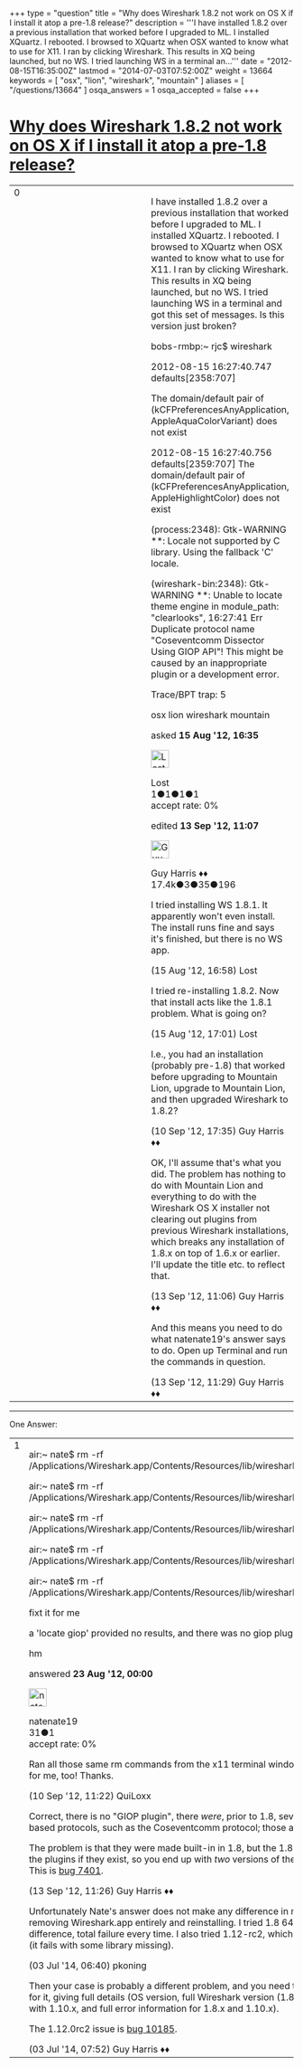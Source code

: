 +++
type = "question"
title = "Why does Wireshark 1.8.2 not work on OS X if I install it atop a pre-1.8 release?"
description = '''I have installed 1.8.2 over a previous installation that worked before I upgraded to ML. I installed XQuartz. I rebooted. I browsed to XQuartz when OSX wanted to know what to use for X11. I ran by clicking Wireshark. This results in XQ being launched, but no WS. I tried launching WS in a terminal an...'''
date = "2012-08-15T16:35:00Z"
lastmod = "2014-07-03T07:52:00Z"
weight = 13664
keywords = [ "osx", "lion", "wireshark", "mountain" ]
aliases = [ "/questions/13664" ]
osqa_answers = 1
osqa_accepted = false
+++

<div class="headNormal">

# [Why does Wireshark 1.8.2 not work on OS X if I install it atop a pre-1.8 release?](/questions/13664/why-does-wireshark-182-not-work-on-os-x-if-i-install-it-atop-a-pre-18-release)

</div>

<div id="main-body">

<div id="askform">

<table id="question-table" style="width:100%;"><colgroup><col style="width: 50%" /><col style="width: 50%" /></colgroup><tbody><tr class="odd"><td style="width: 30px; vertical-align: top"><div class="vote-buttons"><span id="post-13664-upvote" class="ajax-command post-vote up" rel="nofollow" title="I like this post (click again to cancel)"> </span><div id="post-13664-score" class="post-score" title="current number of votes">0</div><span id="post-13664-downvote" class="ajax-command post-vote down" rel="nofollow" title="I dont like this post (click again to cancel)"> </span> <span id="favorite-mark" class="ajax-command favorite-mark" rel="nofollow" title="mark/unmark this question as favorite (click again to cancel)"> </span><div id="favorite-count" class="favorite-count"></div></div></td><td><div id="item-right"><div class="question-body"><p>I have installed 1.8.2 over a previous installation that worked before I upgraded to ML. I installed XQuartz. I rebooted. I browsed to XQuartz when OSX wanted to know what to use for X11. I ran by clicking Wireshark. This results in XQ being launched, but no WS. I tried launching WS in a terminal and got this set of messages. Is this version just broken?</p><p>bobs-rmbp:~ rjc$ wireshark</p><p>2012-08-15 16:27:40.747 defaults[2358:707]</p><p>The domain/default pair of (kCFPreferencesAnyApplication, AppleAquaColorVariant) does not exist</p><p>2012-08-15 16:27:40.756 defaults[2359:707] The domain/default pair of (kCFPreferencesAnyApplication, AppleHighlightColor) does not exist</p><p>(process:2348): Gtk-WARNING **: Locale not supported by C library. Using the fallback 'C' locale.</p><p>(wireshark-bin:2348): Gtk-WARNING **: Unable to locate theme engine in module_path: "clearlooks", 16:27:41 Err Duplicate protocol name "Coseventcomm Dissector Using GIOP API"! This might be caused by an inappropriate plugin or a development error.</p><p>Trace/BPT trap: 5</p></div><div id="question-tags" class="tags-container tags"><span class="post-tag tag-link-osx" rel="tag" title="see questions tagged &#39;osx&#39;">osx</span> <span class="post-tag tag-link-lion" rel="tag" title="see questions tagged &#39;lion&#39;">lion</span> <span class="post-tag tag-link-wireshark" rel="tag" title="see questions tagged &#39;wireshark&#39;">wireshark</span> <span class="post-tag tag-link-mountain" rel="tag" title="see questions tagged &#39;mountain&#39;">mountain</span></div><div id="question-controls" class="post-controls"></div><div class="post-update-info-container"><div class="post-update-info post-update-info-user"><p>asked <strong>15 Aug '12, 16:35</strong></p><img src="https://secure.gravatar.com/avatar/641895b6f7db6cad3af3c388eae66f18?s=32&amp;d=identicon&amp;r=g" class="gravatar" width="32" height="32" alt="Lost&#39;s gravatar image" /><p><span>Lost</span><br />
<span class="score" title="1 reputation points">1</span><span title="1 badges"><span class="badge1">●</span><span class="badgecount">1</span></span><span title="1 badges"><span class="silver">●</span><span class="badgecount">1</span></span><span title="1 badges"><span class="bronze">●</span><span class="badgecount">1</span></span><br />
<span class="accept_rate" title="Rate of the user&#39;s accepted answers">accept rate:</span> <span title="Lost has no accepted answers">0%</span></p></div><div class="post-update-info post-update-info-edited"><p><span> edited <strong>13 Sep '12, 11:07</strong> </span></p><img src="https://secure.gravatar.com/avatar/f93de7000747ab5efb5acd3034b2ebd7?s=32&amp;d=identicon&amp;r=g" class="gravatar" width="32" height="32" alt="Guy%20Harris&#39;s gravatar image" /><p><span>Guy Harris ♦♦</span><br />
<span class="score" title="17443 reputation points"><span>17.4k</span></span><span title="3 badges"><span class="badge1">●</span><span class="badgecount">3</span></span><span title="35 badges"><span class="silver">●</span><span class="badgecount">35</span></span><span title="196 badges"><span class="bronze">●</span><span class="badgecount">196</span></span></p></div></div><div id="comments-container-13664" class="comments-container"><span id="13665"></span><div id="comment-13665" class="comment"><div id="post-13665-score" class="comment-score"></div><div class="comment-text"><p>I tried installing WS 1.8.1. It apparently won't even install. The install runs fine and says it's finished, but there is no WS app.</p></div><div id="comment-13665-info" class="comment-info"><span class="comment-age">(15 Aug '12, 16:58)</span> <span class="comment-user userinfo">Lost</span></div></div><span id="13666"></span><div id="comment-13666" class="comment"><div id="post-13666-score" class="comment-score"></div><div class="comment-text"><p>I tried re-installing 1.8.2. Now that install acts like the 1.8.1 problem. What is going on?</p></div><div id="comment-13666-info" class="comment-info"><span class="comment-age">(15 Aug '12, 17:01)</span> <span class="comment-user userinfo">Lost</span></div></div><span id="14178"></span><div id="comment-14178" class="comment"><div id="post-14178-score" class="comment-score"></div><div class="comment-text"><p>I.e., you had an installation (probably pre-1.8) that worked before upgrading to Mountain Lion, upgrade to Mountain Lion, and then upgraded Wireshark to 1.8.2?</p></div><div id="comment-14178-info" class="comment-info"><span class="comment-age">(10 Sep '12, 17:35)</span> <span class="comment-user userinfo">Guy Harris ♦♦</span></div></div><span id="14242"></span><div id="comment-14242" class="comment"><div id="post-14242-score" class="comment-score"></div><div class="comment-text"><p>OK, I'll assume that's what you did. The problem has nothing to do with Mountain Lion and everything to do with the Wireshark OS X installer not clearing out plugins from previous Wireshark installations, which breaks any installation of 1.8.x on top of 1.6.x or earlier. I'll update the title etc. to reflect that.</p></div><div id="comment-14242-info" class="comment-info"><span class="comment-age">(13 Sep '12, 11:06)</span> <span class="comment-user userinfo">Guy Harris ♦♦</span></div></div><span id="14244"></span><div id="comment-14244" class="comment"><div id="post-14244-score" class="comment-score"></div><div class="comment-text"><p>And this means you need to do what natenate19's answer says to do. Open up Terminal and run the commands in question.</p></div><div id="comment-14244-info" class="comment-info"><span class="comment-age">(13 Sep '12, 11:29)</span> <span class="comment-user userinfo">Guy Harris ♦♦</span></div></div></div><div id="comment-tools-13664" class="comment-tools"></div><div class="clear"></div><div id="comment-13664-form-container" class="comment-form-container"></div><div class="clear"></div></div></td></tr></tbody></table>

------------------------------------------------------------------------

<div class="tabBar">

<span id="sort-top"></span>

<div class="headQuestions">

One Answer:

</div>

</div>

<span id="13835"></span>

<div id="answer-container-13835" class="answer">

<table style="width:100%;"><colgroup><col style="width: 50%" /><col style="width: 50%" /></colgroup><tbody><tr class="odd"><td style="width: 30px; vertical-align: top"><div class="vote-buttons"><span id="post-13835-upvote" class="ajax-command post-vote up" rel="nofollow" title="I like this post (click again to cancel)"> </span><div id="post-13835-score" class="post-score" title="current number of votes">1</div><span id="post-13835-downvote" class="ajax-command post-vote down" rel="nofollow" title="I dont like this post (click again to cancel)"> </span></div></td><td><div class="item-right"><div class="answer-body"><p>air:~ nate$ rm -rf /Applications/Wireshark.app/Contents/Resources/lib/wireshark/plugins/coseventcomm.*</p><p>air:~ nate$ rm -rf /Applications/Wireshark.app/Contents/Resources/lib/wireshark/plugins/cosnaming.*</p><p>air:~ nate$ rm -rf /Applications/Wireshark.app/Contents/Resources/lib/wireshark/plugins/parlay.*</p><p>air:~ nate$ rm -rf /Applications/Wireshark.app/Contents/Resources/lib/wireshark/plugins/sercosiii.*</p><p>air:~ nate$ rm -rf /Applications/Wireshark.app/Contents/Resources/lib/wireshark/plugins/tango.*</p><p>fixt it for me</p><p>a 'locate giop' provided no results, and there was no giop plugin...</p><p>hm</p></div><div class="answer-controls post-controls"></div><div class="post-update-info-container"><div class="post-update-info post-update-info-user"><p>answered <strong>23 Aug '12, 00:00</strong></p><img src="https://secure.gravatar.com/avatar/5c486bd5e68db1b67f9c907a33550ad0?s=32&amp;d=identicon&amp;r=g" class="gravatar" width="32" height="32" alt="natenate19&#39;s gravatar image" /><p><span>natenate19</span><br />
<span class="score" title="31 reputation points">31</span><span title="1 badges"><span class="bronze">●</span><span class="badgecount">1</span></span><br />
<span class="accept_rate" title="Rate of the user&#39;s accepted answers">accept rate:</span> <span title="natenate19 has no accepted answers">0%</span></p></div></div><div id="comments-container-13835" class="comments-container"><span id="14172"></span><div id="comment-14172" class="comment"><div id="post-14172-score" class="comment-score"></div><div class="comment-text"><p>Ran all those same rm commands from the x11 terminal window and that fixed Wireshark for me, too! Thanks.</p></div><div id="comment-14172-info" class="comment-info"><span class="comment-age">(10 Sep '12, 11:22)</span> <span class="comment-user userinfo">QuiLoxx</span></div></div><span id="14243"></span><div id="comment-14243" class="comment"><div id="post-14243-score" class="comment-score"></div><div class="comment-text"><p>Correct, there is no "GIOP plugin", there <em>were</em>, prior to 1.8, several plugins for GIOP-based protocols, such as the Coseventcomm protocol; those are what you removed.</p><p>The problem is that they were made built-in in 1.8, but the 1.8 installer doesn't remove the plugins if they exist, so you end up with <em>two</em> versions of the GIOP-based dissectors. This is <a href="https://bugs.wireshark.org/bugzilla/show_bug.cgi?id=7401">bug 7401</a>.</p></div><div id="comment-14243-info" class="comment-info"><span class="comment-age">(13 Sep '12, 11:26)</span> <span class="comment-user userinfo">Guy Harris ♦♦</span></div></div><span id="34383"></span><div id="comment-34383" class="comment"><div id="post-34383-score" class="comment-score"></div><div class="comment-text"><p>Unfortunately Nate's answer does not make any difference in my case. I also tried removing Wireshark.app entirely and reinstalling. I tried 1.8 64 bit, 1.8 32 bit, no difference, total failure every time. I also tried 1.12-rc2, which doesn't even get that far (it fails with some library missing).</p></div><div id="comment-34383-info" class="comment-info"><span class="comment-age">(03 Jul '14, 06:40)</span> <span class="comment-user userinfo">pkoning</span></div></div><span id="34384"></span><div id="comment-34384" class="comment"><div id="post-34384-score" class="comment-score"></div><div class="comment-text"><p>Then your case is probably a different problem, and you need to ask a separate question for it, giving full details (OS version, full Wireshark version (1.8.x, not just 1.8), the results with 1.10.x, and full error information for 1.8.x and 1.10.x).</p><p>The 1.12.0rc2 issue is <a href="https://bugs.wireshark.org/bugzilla/show_bug.cgi?id=10185">bug 10185</a>.</p></div><div id="comment-34384-info" class="comment-info"><span class="comment-age">(03 Jul '14, 07:52)</span> <span class="comment-user userinfo">Guy Harris ♦♦</span></div></div></div><div id="comment-tools-13835" class="comment-tools"></div><div class="clear"></div><div id="comment-13835-form-container" class="comment-form-container"></div><div class="clear"></div></div></td></tr></tbody></table>

</div>

<div class="paginator-container-left">

</div>

</div>

</div>


